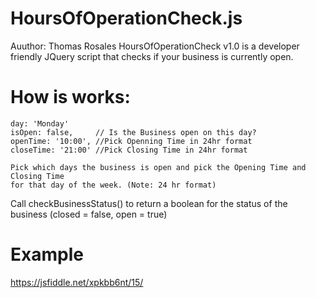 # HoursOfOperationCheck.js
Auuthor: Thomas Rosales
HoursOfOperationCheck v1.0 is a developer friendly JQuery script that checks if your business is currently open.

# How is works:
    day: 'Monday'
    isOpen: false,     // Is the Business open on this day?
    openTime: '10:00', //Pick Openning Time in 24hr format
    closeTime: '21:00' //Pick Closing Time in 24hr format
    
    Pick which days the business is open and pick the Opening Time and Closing Time 
    for that day of the week. (Note: 24 hr format)

Call checkBusinessStatus() to return a boolean for the status of the business (closed = false, open = true)

# Example
https://jsfiddle.net/xpkbb6nt/15/
